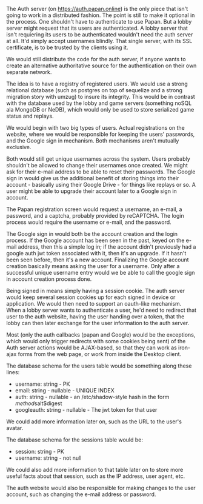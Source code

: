 The Auth server (on https://auth.papan.online) is the only piece that isn't going to work in a distributed fashion. The point is still to make it optional in the process. One shouldn't have to authenticate to use Papan. But a lobby server might request that its users are authenticated. A lobby server that isn't requiering its users to be authenticated wouldn't need the auth server at all. It'd simply accept usernames blindly. That single server, with its SSL certificate, is to be trusted by the clients using it.

We would still distribute the code for the auth server, if anyone wants to create an alternative authoritative source for the authentication on their own separate network.

The idea is to have a registry of registered users. We would use a strong relational database (such as postgres on top of sequelize and a strong migration story with umzug) to insure its integrity. This would be in contrast with the database used by the lobby and game servers (something noSQL ala MongoDB or NeDB), which would only be used to store serialized game status and replays.

We would begin with two big types of users. Actual registrations on the website, where we would be responsible for keeping the users' passwords, and the Google sign in mechanism. Both mechanisms aren't mutually exclusive.

Both would still get unique usernames across the system. Users probably shouldn't be allowed to change their usernames once created. We might ask for their e-mail address to be able to reset their passwords. The Google sign in would give us the additional benefit of storing things into their account - basically using their Google Drive - for things like replays or so. A user might be able to upgrade their account later to a Google sign in account.

The Papan registration screen would request a username, an e-mail, a password, and a captcha, probably provided by reCAPTCHA. The login process would require the username or e-mail, and the password.

The Google sign in would both be the account creation and the login process. If the Google account has been seen in the past, keyed on the e-mail address, then this a simple log in; if the account didn't previously had a google auth jwt token associated with it, then it's an upgrade. If it hasn't been seen before, then it's a new account. Finalizing the Google account creation basically means asking the user for a username. Only after a successful unique username entry would we be able to call the google sign in account creation process done.

Being signed in means simply having a session cookie. The auth server would keep several session cookies up for each signed in device or application. We would then need to support an oauth-like mechanism. When a lobby server wants to authenticate a user, he'd need to redirect that user to the auth website, having the user handing over a token, that the lobby can then later exchange for the user information to the auth server.

Most (only the auth callbacks (papan and Google) would be the exceptions, which would only trigger redirects with some cookies being sent) of the Auth server actions would be AJAX-based, so that they can work as iron-ajax forms from the web page, or work from inside the Desktop client.

The database schema for the users table would be something along these lines:

- username: string - PK
- email: string - nullable - UNIQUE INDEX
- auth: string - nullable - an /etc/shadow-style hash in the form $method$salt$digest
- googleauth: string - nullable - The jwt token for that user

We could add more information later on, such as the URL to the user's avatar.

The database schema for the sessions table would be:
- session: string - PK
- username: string - not null

We could also add more information to that table later on to store more useful facts about that session, such as the IP address, user agent, etc.

The auth website would also be responsible for making changes to the user account, such as changing the e-mail address or password.
